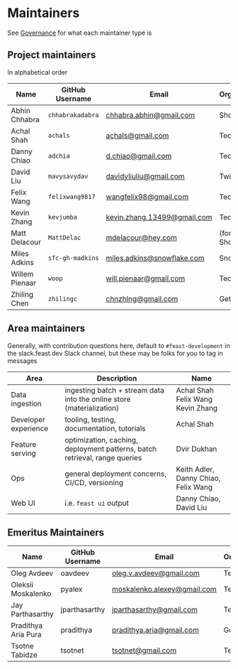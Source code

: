 # Maintainers

See [Governance](governance.md) for what each maintainer type is

## Project maintainers

In alphabetical order

| Name           | GitHub Username  | Email                       | Organization       |
| -------------- | ---------------- | --------------------------- | ------------------ |
| Abhin Chhabra  | `chhabrakadabra` | chhabra.abhin@gmail.com     | Shopify            |
| Achal Shah     | `achals`         | achals@gmail.com            | Tecton             |
| Danny Chiao    | `adchia`         | d.chiao@gmail.com           | Tecton             |
| David Liu      | `mavysavydav`    | davidyliuliu@gmail.com      | Twitter            |
| Felix Wang     | `felixwang9817`  | wangfelix98@gmail.com       | Tecton             |
| Kevin Zhang    | `kevjumba`       | kevin.zhang.13499@gmail.com | Tecton             |
| Matt Delacour  | `MattDelac`      | mdelacour@hey.com           | (formerly) Shopify |
| Miles Adkins   | `sfc-gh-madkins` | miles.adkins@snowflake.com  | Snowflake          |
| Willem Pienaar | `woop`           | will.pienaar@gmail.com      | Tecton             |
| Zhiling Chen   | `zhilingc`       | chnzhlng@gmail.com          | GetGround          |

## Area maintainers

Generally, with contribution questions here, default to `#feast-development` in the slack.feast.dev Slack channel, but these may be folks for you to tag in messages

| Area                 | Description                                                                | Name                                        |
| -------------------- | -------------------------------------------------------------------------- | ------------------------------------------- |
| Data ingestion       | ingesting batch + stream data into the online store (materialization)      | Achal Shah  <br>Felix Wang  <br>Kevin Zhang |
| Developer experience | tooling, testing, documentation, tutorials                                 | Achal Shah                                  |
| Feature serving      | optimization, caching, deployment patterns, batch retrieval, range queries | Dvir Dukhan                                 |
| Ops                  | general deployment concerns, CI/CD, versioning                             | Keith Adler, Danny Chiao, Felix Wang        |
| Web UI               | i.e. `feast ui` output                                                     | Danny Chiao, David Liu                      |

## Emeritus Maintainers

| Name                | GitHub Username | Email                       | Organization |
| ------------------- | --------------- | --------------------------- | ------------ |
| Oleg Avdeev         | oavdeev         | oleg.v.avdeev@gmail.com     | Tecton       |
| Oleksii Moskalenko  | pyalex          | moskalenko.alexey@gmail.com | Tecton       |
| Jay Parthasarthy    | jparthasarthy   | jparthasarthy@gmail.com     | Tecton       |
| Pradithya Aria Pura | pradithya       | pradithya.aria@gmail.com    | Gojek        |
| Tsotne Tabidze      | tsotnet         | tsotnet@gmail.com           | Tecton       |